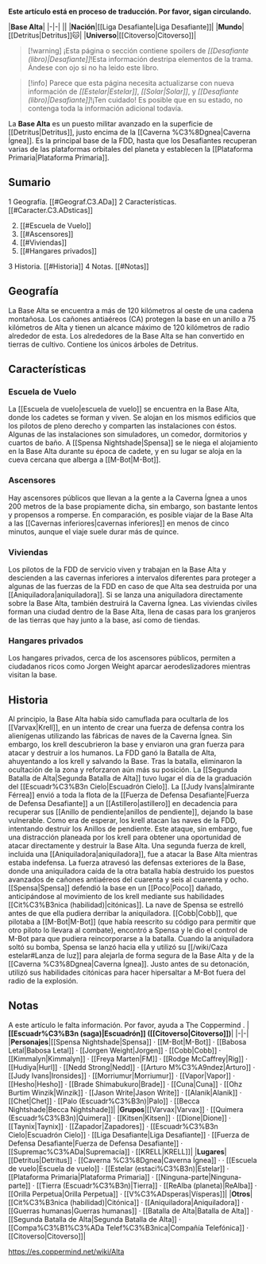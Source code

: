 **Este artículo está en proceso de traducción. Por favor, sigan circulando.**


|**Base Alta**|
|-|-|
||
|**Nación**|[[Liga Desafiante\|Liga Desafiante]]|
|**Mundo**|[[Detritus\|Detritus]]🐱︎|
|**Universo**|[[Citoverso\|Citoverso]]|

> [!warning] ¡Esta página o sección contiene spoilers de *[[Desafiante (libro)\|Desafiante]]*!Esta información destripa elementos de la trama.  Ándese con ojo si no ha leido este libro.

> [!info] Parece que esta página necesita actualizarse con nueva información de *[[Estelar\|Estelar]]*, *[[Solar\|Solar]]*, y *[[Desafiante (libro)\|Desafiante]]*!¡Ten cuidado! Es posible que en su estado, no contenga toda la información adicional todavía.

La **Base Alta** es un puesto militar avanzado en la superficie de [[Detritus\|Detritus]], justo encima de la [[Caverna %C3%8Dgnea\|Caverna Ígnea]]. Es la principal base de la FDD, hasta que los Desafiantes recuperan varias de las plataformas orbitales del planeta y establecen la [[Plataforma Primaria\|Plataforma Primaria]].

## Sumario

1 Geografía. [[#Geograf.C3.ADa]] 
2 Características. [[#Caracter.C3.ADsticas]] 

2. [[#Escuela de Vuelo]] 
2. [[#Ascensores]] 
2. [[#Viviendas]] 
2. [[#Hangares privados]] 


3 Historia. [[#Historia]] 
4 Notas. [[#Notas]] 


## Geografía
La Base Alta se encuentra a más de 120 kilómetros al oeste de una cadena montañosa. Los cañones antiaéreos (CA) protegen la base en un anillo a 75 kilómetros de Alta y tienen un alcance máximo de 120 kilómetros de radio alrededor de esta. Los alrededores de la Base Alta se han convertido en tierras de cultivo.
Contiene los únicos árboles de Detritus.

## Características
### Escuela de Vuelo
La [[Escuela de vuelo\|escuela de vuelo]] se encuentra en la Base Alta, donde los cadetes se forman y viven. Se alojan en los mismos edificios que los pilotos de pleno derecho y comparten las instalaciones con éstos. Algunas de las instalaciones son simuladores, un comedor, dormitorios y cuartos de baño. A [[Spensa Nightshade\|Spensa]] se le niega el alojamiento en la Base Alta durante su época de cadete, y en su lugar se aloja en la cueva cercana que alberga a [[M-Bot\|M-Bot]].

### Ascensores
Hay ascensores públicos que llevan a la gente a la Caverna Ígnea a unos 200 metros de la base propiamente dicha, sin embargo, son bastante lentos y propensos a romperse. En comparación, es posible viajar de la Base Alta a las [[Cavernas inferiores\|cavernas inferiores]] en menos de cinco minutos, aunque el viaje suele durar más de quince.

### Viviendas
Los pilotos de la FDD de servicio viven y trabajan en la Base Alta y descienden a las cavernas inferiores a intervalos diferentes para proteger a algunas de las fuerzas de la FDD en caso de que Alta sea destruida por una [[Aniquiladora\|aniquiladora]]. Si se lanza una aniquiladora directamente sobre la Base Alta, también destruirá la Caverna Ígnea.
Las viviendas civiles forman una ciudad dentro de la Base Alta, llena de casas para los granjeros de las tierras que hay junto a la base, así como de tiendas.

### Hangares privados
Los hangares privados, cerca de los ascensores públicos, permiten a ciudadanos ricos como Jorgen Weight aparcar aerodeslizadores mientras visitan la base.

## Historia
Al principio, la Base Alta había sido camuflada para ocultarla de los [[Varvax\|Krell]], en un intento de crear una fuerza de defensa contra los alienígenas utilizando las fábricas de naves de la Caverna Ígnea. Sin embargo, los krell descubrieron la base y enviaron una gran fuerza para atacar y destruir a los humanos. La FDD ganó la Batalla de Alta, ahuyentando a los krell y salvando la Base. Tras la batalla, eliminaron la ocultación de la zona y reforzaron aún más su posición.
La [[Segunda Batalla de Alta\|Segunda Batalla de Alta]] tuvo lugar el día de la graduación del [[Escuadr%C3%B3n Cielo\|Escuadrón Cielo]]. La [[Judy Ivans\|almirante Férrea]] envió a toda la flota de la [[Fuerza de Defensa Desafiante\|Fuerza de Defensa Desafiante]] a un [[Astillero\|astillero]] en decadencia para recuperar sus [[Anillo de pendiente\|anillos de pendiente]], dejando la base vulnerable. Como era de esperar, los krell atacan las naves de la FDD, intentando destruir los Anillos de pendiente. Este ataque, sin embargo, fue una distracción planeada por los krell para obtener una oportunidad de atacar directamente y destruir la Base Alta. Una segunda fuerza de krell, incluida una [[Aniquiladora\|aniquiladora]], fue a atacar la Base Alta mientras estaba indefensa. La fuerza atravesó las defensas exteriores de la Base, donde una aniquiladora caída de la otra batalla había destruido los puestos avanzados de cañones antiaéreos del cuarenta y seis al cuarenta y ocho. [[Spensa\|Spensa]] defendió la base en un [[Poco\|Poco]] dañado, anticipándose al movimiento de los krell mediante sus habilidades [[Cit%C3%B3nica (habilidad)\|citónicas]]. La nave de Spensa se estrelló antes de que ella pudiera derribar la aniquiladora. [[Cobb\|Cobb]], que pilotaba a [[M-Bot\|M-Bot]] (que había reescrito su código para permitir que otro piloto lo llevara al combate), encontró a Spensa y le dio el control de M-Bot para que pudiera reincorporarse a la batalla. Cuando la aniquiladora soltó su bomba, Spensa se lanzó hacia ella y utilizó su [[/wiki/Caza estelar#Lanza de luz]] para alejarla de forma segura de la Base Alta y de la [[Caverna %C3%8Dgnea\|Caverna Ígnea]]. Justo antes de su detonación, utilizó sus habilidades citónicas para hacer hipersaltar a M-Bot fuera del radio de la explosión.

## Notas

A este artículo le falta información. Por favor, ayuda a The Coppermind .
|**[[Escuadr%C3%B3n (saga)\|Escuadrón]] ([[Citoverso\|Citoverso]])**|
|-|-|
|**Personajes**|[[Spensa Nightshade\|Spensa]] · [[M-Bot\|M-Bot]] · [[Babosa Letal\|Babosa Letal]] · [[Jorgen Weight\|Jorgen]] · [[Cobb\|Cobb]] · [[Kimmalyn\|Kimmalyn]] · [[Freya Marten\|FM]] · [[Rodge McCaffrey\|Rig]] · [[Hudiya\|Hurl]] · [[Nedd Strong\|Nedd]] · [[Arturo M%C3%A9ndez\|Arturo]] · [[Judy Ivans\|Ironsides]] · [[Morriumur\|Morriumur]] · [[Vapor\|Vapor]] · [[Hesho\|Hesho]] · [[Brade Shimabukuro\|Brade]] · [[Cuna\|Cuna]] · [[Ohz Burtim Winzik\|Winzik]] · [[Jason Write\|Jason Write]] · [[Alanik\|Alanik]] · [[Chet\|Chet]] · [[Palo (Escuadr%C3%B3n)\|Palo]] · [[Becca Nightshade\|Becca Nightshade]]|
|**Grupos**|[[Varvax\|Varvax]] · [[Quimera (Escuadr%C3%B3n)\|Quimera]] · [[Kitsen\|Kitsen]] · [[Dione\|Dione]] · [[Taynix\|Taynix]] · [[Zapador\|Zapadores]] · [[Escuadr%C3%B3n Cielo\|Escuadrón Cielo]] · [[Liga Desafiante\|Liga Desafiante]] · [[Fuerza de Defensa Desafiante\|Fuerza de Defensa Desafiante]] · [[Supremac%C3%ADa\|Supremacía]] · [[KRELL\|KRELL]]|
|**Lugares**|[[Detritus\|Detritus]] · [[Caverna %C3%8Dgnea\|Caverna Ígnea]] ·  · [[Escuela de vuelo\|Escuela de vuelo]] · [[Estelar (estaci%C3%B3n)\|Estelar]] · [[Plataforma Primaria\|Plataforma Primaria]] · [[Ninguna-parte\|Ninguna-parte]] · [[Tierra (Escuadr%C3%B3n)\|Tierra]] · [[ReAlba (planeta)\|ReAlba]] · [[Orilla Perpetua\|Orilla Perpetua]] · [[V%C3%ADsperas\|Vísperas]]|
|**Otros**|[[Cit%C3%B3nica (habilidad)\|Citónica]] · [[Aniquiladora\|Aniquiladora]] · [[Guerras humanas\|Guerras humanas]] · [[Batalla de Alta\|Batalla de Alta]] · [[Segunda Batalla de Alta\|Segunda Batalla de Alta]] · [[Compa%C3%B1%C3%ADa Telef%C3%B3nica\|Compañía Telefónica]] · [[Citoverso\|Citoverso]]|



https://es.coppermind.net/wiki/Alta